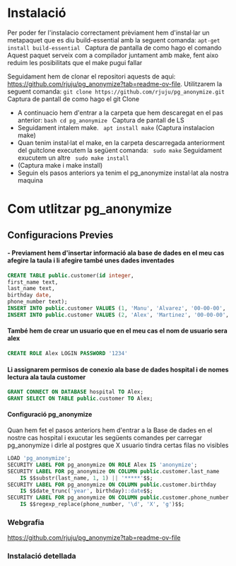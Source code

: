 # Instalació
Per poder fer l'instalacio correctament prèviament hem d'instal·lar un metapaquet que es diu build-essential amb la seguent comanda:
```apt-get install build-essential ```
Captura de pantalla de como hago el comando
Aquest paquet serveix com a compilador juntament amb make, fent aixo reduim les posibilitats que el make pugui fallar

Seguidament hem de clonar el repositori aquests de aqui: https://github.com/rjuju/pg_anonymize?tab=readme-ov-file.
Utilitzarem la seguent comanda:
``` git clone https://github.com/rjuju/pg_anonymize.git ```
Captura de pantall de como hago el git Clone  
- A continuacio hem d'entrar a la carpeta que hem descaregat en el pas anterior:
```bash cd pg_anonymize ```
Captura de pantall de LS
- Seguidament intalem make.
  ``` apt install make```
  (Captura instalacion make)
- Quan tenim instal·lat el make, en la carpeta descarregada anteriorment del guitclone executem la següent comanda:
 ``` sudo make```
 Seguidament exucutem un altre
 ``` sudo make install```
- (Captura make i make install) 
- Seguin els pasos anteriors ya tenim el pg_anonymize instal·lat ala nostra maquina
  


# Com utlitzar pg_anonymize
## Configuracions Previes
#### - Previament hem d'insertar informació ala base de dades en el meu cas afegire la taula i li afegire també unes dades inventades
``` sql
CREATE TABLE public.customer(id integer,
first_name text,
last_name text,
birthday date,
phone_number text);
INSERT INTO public.customer VALUES (1, 'Manu', 'Alvarez', '00-00-00', '+34 1234 5678');
INSERT INTO public.customer VALUES (2, 'Alex', 'Martinez', '00-00-00', '+34 1234 5678');
```
#### També hem de crear un usuario que en el meu cas el nom de usuario sera alex
``` sql
CREATE ROLE Alex LOGIN PASSWORD '1234'
```
#### Li assignarem permisos de conexio ala base de dades hospital i de nomes lectura ala taula customer
``` sql
GRANT CONNECT ON DATABASE hospital TO Alex;
GRANT SELECT ON TABLE public.customer TO Alex;
```
#### Configuració pg_anonymize
Quan hem fet el pasos anteriors hem d'entrar a la Base de dades en el nostre cas hospital i exucutar les següents comandes per carregar pg_anonymize i dirle al 
postgres que X usuario tindra certas filas no visibles
``` sql
LOAD 'pg_anonymize';
SECURITY LABEL FOR pg_anonymize ON ROLE Alex IS 'anonymize';
SECURITY LABEL FOR pg_anonymize ON COLUMN public.customer.last_name
    IS $$substr(last_name, 1, 1) || '*****'$$;
SECURITY LABEL FOR pg_anonymize ON COLUMN public.customer.birthday
    IS $$date_trunc('year', birthday)::date$$;
SECURITY LABEL FOR pg_anonymize ON COLUMN public.customer.phone_number
    IS $$regexp_replace(phone_number, '\d', 'X', 'g')$$;
```

### Webgrafia
https://github.com/rjuju/pg_anonymize?tab=readme-ov-file

### Instalació detellada
